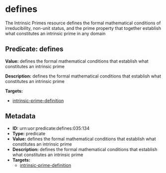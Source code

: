 # defines

The Intrinsic Primes resource defines the formal mathematical conditions of irreducibility, non-unit status, and the prime property that together establish what constitutes an intrinsic prime in any domain

## Predicate: defines

**Value:** defines the formal mathematical conditions that establish what constitutes an intrinsic prime

**Description:** defines the formal mathematical conditions that establish what constitutes an intrinsic prime

**Targets:**

- [intrinsic-prime-definition](../Concepts/intrinsic-prime-definition.md)

## Metadata

- **ID:** urn:uor:predicate:defines:035:134
- **Type:** predicate
- **Value:** defines the formal mathematical conditions that establish what constitutes an intrinsic prime
- **Description:** defines the formal mathematical conditions that establish what constitutes an intrinsic prime
- **Targets:**
  - [intrinsic-prime-definition](../Concepts/intrinsic-prime-definition.md)
